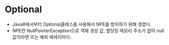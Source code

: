 # Optional
* Java8에서부터 Optional<T>클래스를 사용해서 NPE를 방지하기 위해 생겼다.
* NPE란 NullPointerException으로 객체 생성 값, 할당된 메모리 주소가 없어 null 값이라면 뜨는 예외 메세지이다.
